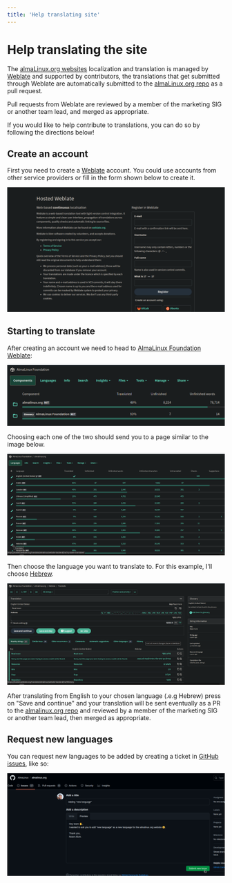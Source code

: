 ```yaml
---
title: 'Help translating site'
---
```

# Help translating the site

The [almaLinux.org websites](https://almalinux.org/) localization and translation is managed by [Weblate](https://hosted.weblate.org/engage/almalinux/) and supported by contributors, the translations that get submitted through Weblate are automatically submitted to the [almaLinux.org repo](https://github.com/AlmaLinux/almalinux.org) as a pull request.

Pull requests from Weblate are reviewed by a member of the marketing SIG or another team lead, and merged as appropriate.

If you would like to help contribute to translations, you can do so by following the directions below!

## Create an account

First you need to create a [Weblate](https://hosted.weblate.org/accounts/register/) account. You could use accounts from other service providers or fill in the form shown below to create it.

![image](/images/weblate-create-account.png)

## Starting to translate

After creating an account we need to head to [AlmaLinux Foundation Weblate](https://hosted.weblate.org/projects/almalinux/):

![image](/images/weblate-almalinux-foundation.png)

Choosing each one of the two should send you to a page similar to the image below.

![image](/images/weblate-translate-website.png)

Then choose the language you want to translate to. For this example, I'll choose [Hebrew](https://hosted.weblate.org/translate/almalinux/website-backend/he/?q=state:%3Ctranslated).

![image](/images/weblate-send-translations.png)

After translating from English to your chosen language (.e.g Hebrew) press on "Save and continue" and your translation will be sent eventually as a PR to the [almalinux.org repo](https://github.com/AlmaLinux/almalinux.org) and reviewed by a member of the marketing SIG or another team lead, then merged as appropriate.

##  Request new languages 

You can request new languages to be added by creating a ticket in [GitHub issues](https://github.com/AlmaLinux/almalinux.org/issues), like so:

![image](/images/weblate-ask-new-lang.png)